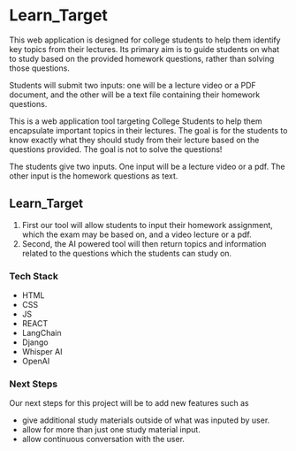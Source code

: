 # Learn_Target
This web application is designed for college students to help them identify key topics from their lectures. Its primary aim is to guide students on what to study based on the provided homework questions, rather than solving those questions.

Students will submit two inputs: one will be a lecture video or a PDF document, and the other will be a text file containing their homework questions.



This is a web application tool targeting College Students to help them encapsulate important topics in their lectures. The goal is for the students to know exactly what they should study from their lecture based on the questions provided. The goal is not to solve the questions! 

The students give two inputs. One input will be a lecture video or a pdf. The other input is the homework questions as text.
## Learn_Target
1. First our tool will allow students to input their homework assignment, which the exam may be based on, and a video lecture or a pdf.
2. Second, the AI powered tool will then return topics and information related to the questions which the students can study on.

### Tech Stack
- HTML
- CSS
- JS
- REACT
- LangChain
- Django
- Whisper AI
- OpenAI

### Next Steps
Our next steps for this project will be to add new features such as 
- give additional study materials outside of what was inputed by user.
- allow for more than just one study material input.
- allow continuous conversation with the user.
